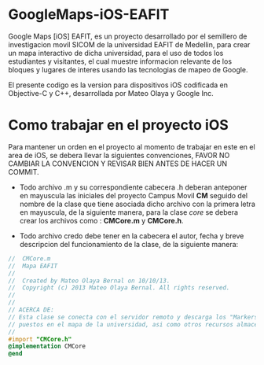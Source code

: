 GoogleMaps-iOS-EAFIT
====================

Google Maps [iOS] EAFIT, es un proyecto desarrollado por el semillero de investigacion movil SICOM de la universidad EAFIT de Medellin, para crear un mapa interactivo de dicha universidad, para el uso de todos los estudiantes y visitantes, el cual muestre informacion relevante de los bloques y lugares de interes usando las tecnologias de mapeo de Google. 

El presente codigo es la version para dispositivos iOS codificada en Objective-C y C++, desarrollada por Mateo Olaya y Google Inc.

Como trabajar en el proyecto iOS
================================

Para mantener un orden en el proyecto al momento de trabajar en este en el area de iOS, se debera llevar la siguientes convenciones, FAVOR NO CAMBIAR LA CONVENCION Y REVISAR BIEN ANTES DE HACER UN COMMIT.

 * Todo archivo .m y su correspondiente cabecera .h deberan anteponer en mayuscula las iniciales del proyecto Campus Movil __CM__ seguido del nombre de la clase que tiene asociada dicho archivo con la primera letra en mayuscula, de la siguiente manera, para la clase _core_ se debera crear los archivos como : __CMCore.m__ y __CMCore.h__.

 * Todo archivo credo debe tener en la cabecera el autor, fecha y breve descripcion del funcionamiento de la clase, de la siguiente manera:
 ```objective-c
//  CMCore.m
//  Mapa EAFIT
//
//  Created by Mateo Olaya Bernal on 10/10/13.
//  Copyright (c) 2013 Mateo Olaya Bernal. All rights reserved.
//
//
// ACERCA DE:
// Esta clase se conecta con el servidor remoto y descarga los "Markers" que seran
// puestos en el mapa de la universidad, asi como otros recursos almacenados.
//
#import "CMCore.h"
@implementation CMCore
@end
 ```

